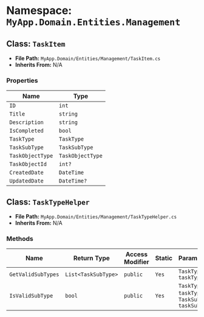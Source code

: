 # Namespace: `MyApp.Domain.Entities.Management`

## Class: `TaskItem`

- **File Path:** `MyApp.Domain/Entities/Management/TaskItem.cs`
- **Inherits From:** N/A

### Properties

| Name | Type |
|------|------|
| `ID` | `int` |
| `Title` | `string` |
| `Description` | `string` |
| `IsCompleted` | `bool` |
| `TaskType` | `TaskType` |
| `TaskSubType` | `TaskSubType` |
| `TaskObjectType` | `TaskObjectType` |
| `TaskObjectId` | `int?` |
| `CreatedDate` | `DateTime` |
| `UpdatedDate` | `DateTime?` |

## Class: `TaskTypeHelper`

- **File Path:** `MyApp.Domain/Entities/Management/TaskTypeHelper.cs`
- **Inherits From:** N/A

### Methods

| Name | Return Type | Access Modifier | Static | Parameters |
|------|-------------|-----------------|--------|------------|
| `GetValidSubTypes` | `List<TaskSubType>` | `public` | `Yes` | `TaskType taskType` |
| `IsValidSubType` | `bool` | `public` | `Yes` | `TaskType taskType`, `TaskSubType taskSubType` |

